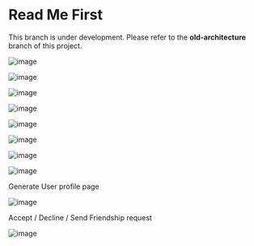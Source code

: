 # Read Me First
This branch is under development. Please refer to the **old-architecture** branch of this project.

![image](https://github.com/user-attachments/assets/0cf85c5e-2bfa-4194-ab2f-19832c24d2c5)


![image](https://github.com/user-attachments/assets/56222024-5148-432f-b8b8-280a1cbaa71b)


![image](https://github.com/user-attachments/assets/f8dfccf8-2864-4c33-b7c5-4873d77afbe8)


![image](https://github.com/user-attachments/assets/643291fd-77a4-4bde-bb3c-c0bf09eba2f7)


![image](https://github.com/user-attachments/assets/504f4178-43af-495a-896c-6fe58fa2575c)


![image](https://github.com/user-attachments/assets/8729d5fd-95b2-4919-a63b-081015ca7b6d)


![image](https://github.com/user-attachments/assets/99f4ae01-075e-476e-8f2e-550e73d06f1d)


![image](https://github.com/user-attachments/assets/7397e4fc-605f-4e31-b93d-ff4273f708d8)


Generate User profile page

![image](https://github.com/user-attachments/assets/3c92704f-4cd9-4edd-ae02-798189a98bba)

Accept / Decline / Send Friendship request

![image](https://github.com/user-attachments/assets/d9d5e195-16da-415b-9d0c-9c938e59df08)



